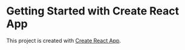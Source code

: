 # Getting Started with Create React App

This project is created with [Create React App](https://github.com/facebook/create-react-app).

